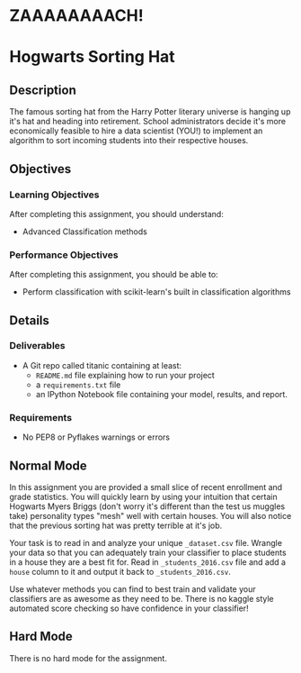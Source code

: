 # ZAAAAAAAACH!
# Hogwarts Sorting Hat

## Description

The famous sorting hat from the Harry Potter literary universe is hanging up it's hat and heading into retirement. School
administrators decide it's more economically feasible to hire a data scientist (YOU!) to implement an algorithm to
sort incoming students into their respective houses.

## Objectives

### Learning Objectives

After completing this assignment, you should understand:

* Advanced Classification methods

### Performance Objectives

After completing this assignment, you should be able to:

* Perform classification with scikit-learn's built in classification algorithms

## Details

### Deliverables

* A Git repo called titanic containing at least:
  * `README.md` file explaining how to run your project
  * a `requirements.txt` file
  * an IPython Notebook file containing your model, results, and report.

### Requirements

* No PEP8 or Pyflakes warnings or errors

## Normal Mode

In this assignment you are provided a small slice of recent enrollment and grade statistics.  You will quickly
learn by using your intuition that certain Hogwarts Myers Briggs (don't worry it's different than the test us muggles take)
personality types "mesh" well with certain houses.  You will also notice that the previous sorting hat was pretty
terrible at it's job.

Your task is to read in and analyze your unique `_dataset.csv` file. Wrangle your data so that you can adequately train
your classifier to place students in a house they are a best fit for. Read in `_students_2016.csv` file and
add a `house` column to it and output it back to `_students_2016.csv`.

Use whatever methods you can find to best train and validate your classifiers are as awesome as they need to be. There
is no kaggle style automated score checking so have confidence in your classifier!

## Hard Mode

There is no hard mode for the assignment.
